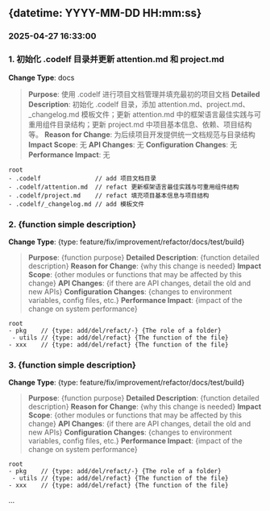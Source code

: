## {datetime: YYYY-MM-DD HH:mm:ss}

### 2025-04-27 16:33:00
### 1. 初始化 .codelf 目录并更新 attention.md 和 project.md

**Change Type**: docs

> **Purpose**: 使用 .codelf 进行项目文档管理并填充最初的项目文档
> **Detailed Description**: 初始化 .codelf 目录，添加 attention.md、project.md、_changelog.md 模板文件；更新 attention.md 中的框架语言最佳实践与可重用组件目录结构；更新 project.md 中项目基本信息、依赖、项目结构等。
> **Reason for Change**: 为后续项目开发提供统一文档规范与目录结构
> **Impact Scope**: 无
> **API Changes**: 无
> **Configuration Changes**: 无
> **Performance Impact**: 无

   ```
   root
   - .codelf               // add 项目文档目录
   - .codelf/attention.md  // refact 更新框架语言最佳实践与可重用组件结构
   - .codelf/project.md    // refact 填充项目基本信息与项目结构
   - .codelf/_changelog.md // add 模板文件
   ```

### 2. {function simple description}

**Change Type**: {type: feature/fix/improvement/refactor/docs/test/build}

> **Purpose**: {function purpose}
> **Detailed Description**: {function detailed description}
> **Reason for Change**: {why this change is needed}
> **Impact Scope**: {other modules or functions that may be affected by this change}
> **API Changes**: {if there are API changes, detail the old and new APIs}
> **Configuration Changes**: {changes to environment variables, config files, etc.}
> **Performance Impact**: {impact of the change on system performance}

   ```
   root
   - pkg    // {type: add/del/refact/-} {The role of a folder}
    - utils // {type: add/del/refact} {The function of the file}
   - xxx    // {type: add/del/refact} {The function of the file}
   ```

### 3. {function simple description}

**Change Type**: {type: feature/fix/improvement/refactor/docs/test/build}

> **Purpose**: {function purpose}
> **Detailed Description**: {function detailed description}
> **Reason for Change**: {why this change is needed}
> **Impact Scope**: {other modules or functions that may be affected by this change}
> **API Changes**: {if there are API changes, detail the old and new APIs}
> **Configuration Changes**: {changes to environment variables, config files, etc.}
> **Performance Impact**: {impact of the change on system performance}

   ```
   root
   - pkg    // {type: add/del/refact/-} {The role of a folder}
    - utils // {type: add/del/refact} {The function of the file}
   - xxx    // {type: add/del/refact} {The function of the file}
   ```

...